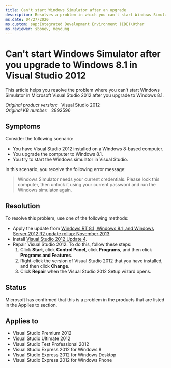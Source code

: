 ```yaml
---
title: Can't start Windows Simulator after an upgrade
description: Resolves a problem in which you can't start Windows Simulator in Visual Studio 2012 after you upgrade to Windows 8.1.
ms.date: 04/27/2020
ms.custom: sap:Integrated Development Environment (IDE)\Other
ms.reviewer: sbonev, meyoung
---
```

# Can't start Windows Simulator after you upgrade to Windows 8.1 in Visual Studio 2012

This article helps you resolve the problem where you can't start Windows Simulator in Microsoft Visual Studio 2012 after you upgrade to Windows 8.1.

_Original product version:_ &nbsp; Visual Studio 2012  
_Original KB number:_ &nbsp; 2892596

## Symptoms

Consider the following scenario:

- You have Visual Studio 2012 installed on a Windows 8-based computer.
- You upgrade the computer to Windows 8.1.
- You try to start the Windows simulator in Visual Studio.

In this scenario, you receive the following error message:

> Windows Simulator needs your current credentials. Please lock this computer, then unlock it using your current password and run the Windows simulator again.

## Resolution

To resolve this problem, use one of the following methods:

- Apply the update from [Windows RT 8.1, Windows 8.1, and Windows Server 2012 R2 update rollup: November 2013](https://support.microsoft.com/help/2887595).
- Install [Visual Studio 2012 Update 4](https://support.microsoft.com/help/2872520).
- Repair Visual Studio 2012. To do this, follow these steps:
    1. Click **Start**, click **Control Panel**, click **Programs**, and then click **Programs and Features**.
    2. Right-click the version of Visual Studio 2012 that you have installed, and then click **Change**.
    3. Click **Repair** when the Visual Studio 2012 Setup wizard opens.

## Status

Microsoft has confirmed that this is a problem in the products that are listed in the Applies to section.

## Applies to

- Visual Studio Premium 2012
- Visual Studio Ultimate 2012
- Visual Studio Test Professional 2012
- Visual Studio Express 2012 for Windows 8
- Visual Studio Express 2012 for Windows Desktop
- Visual Studio Express 2012 for Windows Phone  
